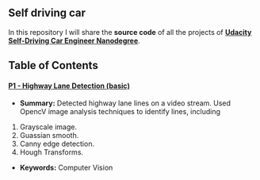 ## Self driving car

In this repository I will share the **source code** of all the projects of **[Udacity Self-Driving Car Engineer Nanodegree](https://www.udacity.com/course/self-driving-car-engineer-nanodegree--nd013)**.

## Table of Contents

#### [P1 - Highway Lane Detection (basic)](project_1_lane_detection)
 - **Summary:** Detected highway lane lines on a video stream. Used OpencV image analysis techniques to identify lines, including 
 1. Grayscale image.
 2. Guassian smooth.
 3. Canny edge detection.
 4. Hough Transforms.
 - **Keywords:** Computer Vision
